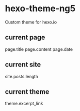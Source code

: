 # hexo-theme-ng5 #
Custom theme for hexo.io

## current page ##
page.title
page.content
page.date

## current site ##
site.posts.length

## current theme ##
theme.excerpt_link
